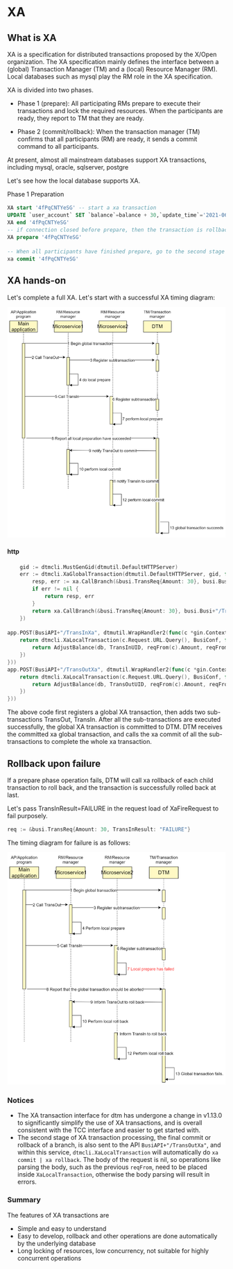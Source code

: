 # XA

## What is XA

XA is a specification for distributed transactions proposed by the X/Open organization.
The XA specification mainly defines the interface between a (global) Transaction Manager (TM) and a (local) Resource Manager (RM).
Local databases such as mysql play the RM role in the XA specification.

XA is divided into two phases.

 - Phase 1 (prepare): All participating RMs prepare to execute their transactions and lock the required resources.
   When the participants are ready, they report to TM that they are ready.

 - Phase 2 (commit/rollback): When the transaction manager (TM) confirms that all participants (RM) are ready, it sends a commit command to all participants.

At present, almost all mainstream databases support XA transactions, including mysql, oracle, sqlserver, postgre

Let's see how the local database supports XA.

Phase 1 Preparation

``` sql
XA start '4fPqCNTYeSG' -- start a xa transaction
UPDATE `user_account` SET `balance`=balance + 30,`update_time`='2021-06-09 11:50:42.438' WHERE user_id = '1'
XA end '4fPqCNTYeSG'
-- if connection closed before prepare, then the transaction is rollback automaticly
XA prepare '4fPqCNTYeSG'

-- When all participants have finished prepare, go to the second stage commit
xa commit '4fPqCNTYeSG'
```

## XA hands-on

Let's complete a full XA.
Let's start with a successful XA timing diagram:

![xa_normal](../imgs/xa_normal.jpg)

#### http

``` go
	gid := dtmcli.MustGenGid(dtmutil.DefaultHTTPServer)
	err := dtmcli.XaGlobalTransaction(dtmutil.DefaultHTTPServer, gid, func(xa *dtmcli.Xa) (*resty.Response, error) {
		resp, err := xa.CallBranch(&busi.TransReq{Amount: 30}, busi.Busi+"/TransOutXa")
		if err != nil {
			return resp, err
		}
		return xa.CallBranch(&busi.TransReq{Amount: 30}, busi.Busi+"/TransInXa")
	})

app.POST(BusiAPI+"/TransInXa", dtmutil.WrapHandler2(func(c *gin.Context) interface{} {
	return dtmcli.XaLocalTransaction(c.Request.URL.Query(), BusiConf, func(db *sql.DB, xa *dtmcli.Xa) error {
		return AdjustBalance(db, TransInUID, reqFrom(c).Amount, reqFrom(c).TransInResult)
	})
}))
app.POST(BusiAPI+"/TransOutXa", dtmutil.WrapHandler2(func(c *gin.Context) interface{} {
	return dtmcli.XaLocalTransaction(c.Request.URL.Query(), BusiConf, func(db *sql.DB, xa *dtmcli.Xa) error {
		return AdjustBalance(db, TransOutUID, reqFrom(c).Amount, reqFrom(c).TransOutResult)
	})
}))
```

The above code first registers a global XA transaction, then adds two sub-transactions TransOut, TransIn.
After all the sub-transactions are executed successfully, the global XA transaction is committed to DTM.
DTM receives the committed xa global transaction, and calls the xa commit of all the sub-transactions to complete the whole xa transaction.

## Rollback upon failure

If a prepare phase operation fails, DTM will call xa rollback of each child transaction to roll back, and the transaction is successfully rolled back at last.

Let's pass TransInResult=FAILURE in the request load of XaFireRequest to fail purposely.

``` go
req := &busi.TransReq{Amount: 30, TransInResult: "FAILURE"}
```

The timing diagram for failure is as follows:

![xa_rollback](../imgs/xa_rollback.jpg)

### Notices
- The XA transaction interface for dtm has undergone a change in v1.13.0 to significantly simplify the use of XA transactions, and is overall consistent with the TCC interface and easier to get started with.
- The second stage of XA transaction processing, the final commit or rollback of a branch, is also sent to the API `BusiAPI+"/TransOutXa"`, and within this service, `dtmcli.XaLocalTransaction` will automatically do `xa commit | xa rollback`. The body of the request is nil, so operations like parsing the body, such as the previous `reqFrom`, need to be placed inside `XaLocalTransaction`, otherwise the body parsing will result in errors.

### Summary
The features of XA transactions are
- Simple and easy to understand
- Easy to develop, rollback and other operations are done automatically by the underlying database
- Long locking of resources, low concurrency, not suitable for highly concurrent operations
